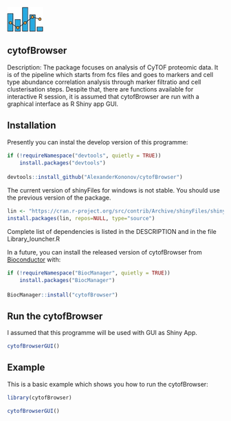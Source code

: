 
<!-- README.md is generated from README.Rmd. Please edit that file -->
![picture](img/interaction_logo1.jpg)

cytofBrowser
------------

Description: The package focuses on analysis of CyTOF proteomic data. It is of the pipeline which starts from fcs files and goes to markers and cell type abundance correlation analysis through marker filtratio and cell clusterisation steps. Despite that, there are functions available for interactive R session, it is assumed that cytofBrowser are run with a graphical interface as R Shiny app GUI.

Installation
------------

Presently you can instal the develop version of this programme:

``` r
if (!requireNamespace("devtools", quietly = TRUE))
    install.packages("devtools")
    
devtools::install_github("AlexanderKononov/cytofBrowser")
```

The current version of shinyFiles for windows is not stable. You should use the previous version of the package.

``` r
lin <- "https://cran.r-project.org/src/contrib/Archive/shinyFiles/shinyFiles_0.7.5.tar.gz"
install.packages(lin, repos=NULL, type="source")
```

Complete list of dependencies is listed in the DESCRIPTION and in the file Library\_louncher.R

In a future, you can install the released version of cytofBrowser from [Bioconductor](https://www.bioconductor.org) with:

``` r
if (!requireNamespace("BiocManager", quietly = TRUE))
    install.packages("BiocManager")

BiocManager::install("cytofBrowser")
```

Run the cytofBrowser
--------------------

I assumed that this programme will be used with GUI as Shiny App.

``` r
cytofBrowserGUI()
```

Example
-------

This is a basic example which shows you how to run the cytofBrowser:

``` r
library(cytofBrowser)
```

``` r
cytofBrowserGUI()
```
